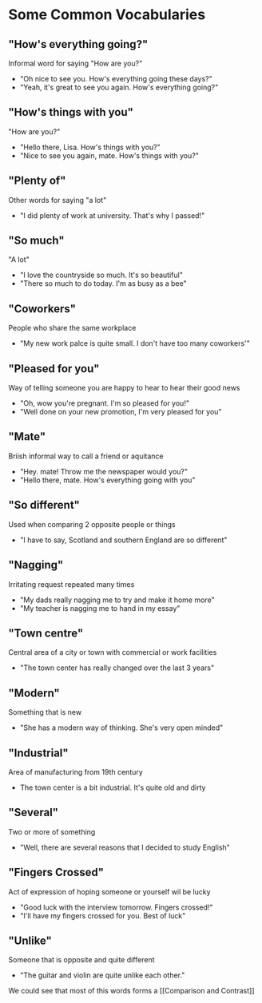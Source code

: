 # Some Common Vocabularies

## "How's everything going?"
Informal word for saying "How are you?"
- "Oh nice to see you. How's everything going these days?"
- "Yeah, it's great to see you again. How's everything going?"

## "How's things with you"
"How are you?"
- "Hello there, Lisa. How's things with you?"
- "Nice to see you again, mate. How's things with you?"

## "Plenty of"
Other words for saying "a lot"
- "I did plenty of work at university. That's why I passed!"

## "So much"
"A lot"
- "I love the countryside so much. It's so beautiful"
- "There so much to do today. I'm as busy as a bee"

## "Coworkers"
People who share the same workplace
- "My new work palce is quite small. I don't have too many coworkers'"

## "Pleased for you"
Way of telling someone you are happy to hear to hear their good news
- "Oh, wow you're pregnant. I'm so pleased for you!"
- "Well done on your new promotion, I'm very pleased for you"

## "Mate"
Briish informal way to call a friend or aquitance
- "Hey. mate! Throw me the newspaper would you?"
- "Hello there, mate. How's everything going with you"
## "So different"
Used when comparing 2 opposite people or things
- "I have to say, Scotland and southern England are so different"

## "Nagging"
Irritating request repeated many times
- "My dads really nagging me to try and make it home more"
- "My teacher is nagging me to hand in my essay"

## "Town centre"
Central area of a city or town with commercial or work facilities
- "The town center has really changed over the last 3 years"
## "Modern"
Something that is new
- "She has a modern way of thinking. She's very open minded"

## "Industrial"
Area of manufacturing from 19th century
- The town center is a bit industrial. It's quite old and dirty

## "Several"
Two or more of something
- "Well, there are several reasons that I decided to study English"

## "Fingers Crossed"
Act of expression of hoping someone or yourself wil be lucky
- "Good luck with the interview tomorrow. Fingers crossed!"
- "I'll have my fingers crossed for you. Best of luck"

## "Unlike"
Someone that is opposite and quite different
- "The guitar and violin are quite unlike each other."


We could see that most of this words forms a [[Comparison and Contrast]]

